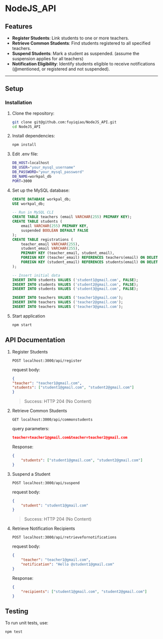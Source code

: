 # NodeJS_API

## Features
- **Register Students**: Link students to one or more teachers.
- **Retrieve Common Students**: Find students registered to all specified teachers.
- **Suspend Students**: Mark a student as suspended. (assume the suspension applies for all teachers)
- **Notification Eligibility**: Identify students eligible to receive notifications (@mentioned, or registered and not suspended).

---

## Setup

### Installation
1. Clone the repository:
   ```bash
   git clone git@github.com:fuyiqiao/NodeJS_API.git
   cd NodeJS_API
   ```
2. Install dependencies:
   ```bash
   npm install
   ```
3. Edit .env file:
   ```bash
   DB_HOST=localhost
   DB_USER="your_mysql_username"
   DB_PASSWORD="your_mysql_password"
   DB_NAME=workpal_db
   PORT=3000
   ```
4. Set up the MySQL database:
    ```sql
    CREATE DATABASE workpal_db;
    USE workpal_db;

    -- Run in MySQL CLI
    CREATE TABLE teachers (email VARCHAR(255) PRIMARY KEY);
    CREATE TABLE students (
        email VARCHAR(255) PRIMARY KEY,
        suspended BOOLEAN DEFAULT FALSE
    );
    CREATE TABLE registrations (
        teacher_email VARCHAR(255),
        student_email VARCHAR(255),
        PRIMARY KEY (teacher_email, student_email),
        FOREIGN KEY (teacher_email) REFERENCES teachers(email) ON DELETE CASCADE,
        FOREIGN KEY (student_email) REFERENCES students(email) ON DELETE CASCADE
    );

    -- Insert initial data
    INSERT INTO students VALUES ('student1@gmail.com', FALSE);
    INSERT INTO students VALUES ('student2@gmail.com', FALSE);
    INSERT INTO students VALUES ('student3@gmail.com', FALSE);

    INSERT INTO teachers VALUES ('teacher1@gmail.com');
    INSERT INTO teachers VALUES ('teacher2@gmail.com');
    INSERT INTO teachers VALUES ('teacher3@gmail.com');
    ```
5. Start application
    ```bash
    npm start
    ```

## API Documentation
1. Register Students
    ```
    POST localhost:3000/api/register
    ```
    request body:
    ```json
    {
    "teacher": "teacher1@gmail.com",
    "students": ["student1@gmail.com", "student2@gmail.com"]
    }
    ```
    >Success: HTTP 204 (No Content)
2. Retrieve Common Students
    ```
    GET localhost:3000/api/commonstudents
    ```
    query parameters:
    ```json
    teacher=teacher1@gmail.com&teacher=teacher2@gmail.com
    ```
    Response:
    ``` json
    {
        "students": ["student1@gmail.com", "student2@gmail.com"]
    }
    ```
3. Suspend a Student
    ```
    POST localhost:3000/api/suspend
    ```
    request body:
    ```json
    {
        "student": "student1@gmail.com"
    }
    ```
    >Success: HTTP 204 (No Content)
4. Retrieve Notification Recipients
    ```
    POST localhost:3000/api/retrievefornotifications
    ```
    request body:
    ```json
    {
        "teacher": "teacher1@gmail.com",
        "notification": "Hello @student1@gmail.com"
    }
    ```
    Response:
    ``` json
    {
        "recipients": ["student1@gmail.com", "student2@gmail.com"]
    }
    ```

## Testing 
To run unit tests, use:
 ```
npm test
```
